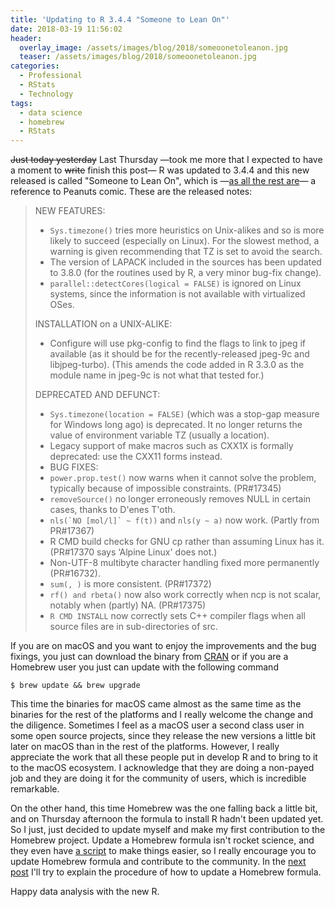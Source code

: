 ```yaml
---
title: 'Updating to R 3.4.4 "Someone to Lean On"'
date: 2018-03-19 11:56:02
header:
  overlay_image: /assets/images/blog/2018/someoonetoleanon.jpg
  teaser: /assets/images/blog/2018/someoonetoleanon.jpg
categories:
  - Professional
  - RStats
  - Technology
tags:
  - data science
  - homebrew
  - RStats
---
```

~~Just today yesterday~~ Last Thursday —took me more that I expected to have a moment to ~~write~~ finish this post— R was updated to 3.4.4 and this new released is called "Someone to Lean On", which is —[as all the rest are](http://livefreeordichotomize.com/2017/09/28/r-release-names/)— a reference to Peanuts comic. These are the released notes:

> NEW FEATURES:
>
>   * `Sys.timezone()` tries more heuristics on Unix-alikes and so is more likely to succeed (especially on Linux).  For the slowest method, a warning is given recommending that TZ is set to avoid the search.
>   * The version of LAPACK included in the sources has been updated to 3.8.0 (for the routines used by R, a very minor bug-fix change).
>   * `parallel::detectCores(logical = FALSE)` is ignored on Linux systems, since the information is not available with virtualized OSes.
>
> INSTALLATION on a UNIX-ALIKE:
>
>   * Configure will use pkg-config to find the flags to link to jpeg if available (as it should be for the recently-released jpeg-9c and libjpeg-turbo).  (This amends the code added in R 3.3.0 as the module name in jpeg-9c is not what that tested for.)
>
> DEPRECATED AND DEFUNCT:
>
>   * `Sys.timezone(location = FALSE)` (which was a stop-gap measure for Windows long ago) is deprecated.  It no longer returns the value of environment variable TZ (usually a location).
>   * Legacy support of make macros such as CXX1X is formally deprecated: use the CXX11 forms instead.
>   * BUG FIXES:
>   * `power.prop.test()` now warns when it cannot solve the problem, typically because of impossible constraints. (PR#17345)
>   * `removeSource()` no longer erroneously removes NULL in certain cases, thanks to D'enes T'oth.
>   * ``nls(`NO [mol/l]` ~ f(t))`` and `nls(y ~ a)` now work.  (Partly from PR#17367)
>   * R CMD build checks for GNU cp rather than assuming Linux has it. (PR#17370 says &#8216;Alpine Linux' does not.)
>   * Non-UTF-8 multibyte character handling fixed more permanently  (PR#16732).
>   * `sum(, )` is more consistent. (PR#17372)
>   * `rf() and rbeta()` now also work correctly when ncp is not scalar, notably when (partly) NA.  (PR#17375)
>   * `R CMD INSTALL` now correctly sets C++ compiler flags when all source files are in sub-directories of src.

If you are on macOS and you want to enjoy the improvements and the bug fixings, you just can download the binary from [CRAN](https://cran.r-project.org/bin/macosx/) or if you are a Homebrew user you just can update with the following command

```shell
$ brew update && brew upgrade
```

This time the binaries for macOS came almost as the same time as the binaries for the rest of the platforms and I really welcome the change and the diligence. Sometimes I feel as a macOS user a second class user in some open source projects, since they release the new versions a little bit later on macOS than in the rest of the platforms. However, I really appreciate the work that all these people put in develop R and to bring to it to the macOS ecosystem. I acknowledge that they are doing a non-payed job and they are doing it for the community of users, which is incredible remarkable.

On the other hand, this time Homebrew was the one falling back a little bit, and on Thursday afternoon the formula to install R hadn't been updated yet. So I just, just decided to update myself and make my first contribution to the Homebrew project. Update a Homebrew formula isn't rocket science, and they even have [a script](https://github.com/Homebrew/homebrew-core/blob/master/CONTRIBUTING.md#submit-a-version-upgrade-for-the-foo-formula) to make things easier, so I really encourage you to update Homebrew formula and contribute to the community. In the [next post](/blog/2018/03/19/how-i-updated-the-r-formula-in-homebrew/) I'll try to explain the procedure of how to update a Homebrew formula.

Happy data analysis with the new R.
